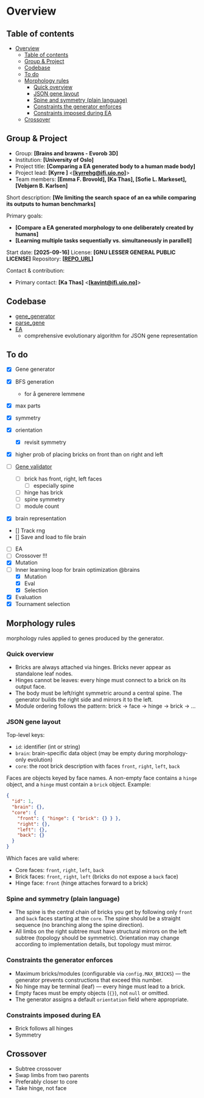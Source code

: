 # Overview



## Table of contents
- [Overview](#overview)
  - [Table of contents](#table-of-contents)
  - [Group \& Project](#group--project)
  - [Codebase](#codebase)
  - [To do](#to-do)
  - [Morphology rules](#morphology-rules)
    - [Quick overview](#quick-overview)
    - [JSON gene layout](#json-gene-layout)
    - [Spine and symmetry (plain language)](#spine-and-symmetry-plain-language)
    - [Constraints the generator enforces](#constraints-the-generator-enforces)
    - [Constraints imposed during EA](#constraints-imposed-during-ea)
  - [Crossover](#crossover)


## Group & Project

- Group: __[Brains and brawns - Evorob 3D]__
- Institution: __[University of Oslo]__
- Project title: __[Comparing a EA generated body to a human made body]__
- Project lead: __[Kyrre ]__ <__[kyrrehg@ifi.uio.no]__>
- Team members: __[Emma F. Brovold], [Ka Thas], [Sofie L. Markeset], [Vebjørn B. Karlsen]__

Short description:
__[We limiting the search space of an ea while comparing its outputs to human benchmarks]__

Primary goals:
- __[Compare a EA generated morphology to one deliberately created by humans]__
- __[Learning multiple tasks sequentially vs. simultaneously in parallell]__

Start date: __[2025-09-16]__
License: __[GNU LESSER GENERAL PUBLIC LICENSE]__
Repository: __[[REPO_URL](https://github.com/ka-thas/revolve2)]__

Contact & contribution:
- Primary contact: __[Ka Thas]__ <__[kavint@ifi.uio.no]__>
<!-- - Contribution guidelines: __[path/to/CONTRIBUTING.md or short instructions]__  -->


## Codebase

- [gene_generator](./gene_generator.py)
- [parse_gene](./parse_gene.py)
- [EA](./EA.py)
  - comprehensive evolutionary algorithm for JSON gene representation


## To do
- [x] Gene generator
 - [x] BFS generation
   - for å generere lemmene
 - [x] max parts 
 - [x] symmetry 
 - [x] orientation
   - [x] revisit symmetry
- [x] higher prob of placing bricks on front than on right and left


- [ ] [Gene validator](./gene_validator.py)
  - [ ] brick has front, right, left faces
    - [ ] especially spine
  - [ ] hinge has brick
  - [ ] spine symmetry
  - [ ] module count

- [x] brain representation
- [] Track rng
- [] Save and load to file brain

- [ ] EA
 - [ ] Crossover !!!
 - [x] Mutation
 - [ ] Inner learning loop for brain optimization @brains
   - [x] Mutation
   - [x] Eval
   - [x] Selection
 - [x] Evaluation
 - [x] Tournament selection

## Morphology rules

morphology rules applied to genes produced by the generator.

### Quick overview

- Bricks are always attached via hinges. Bricks never appear as standalone
  leaf nodes.
- Hinges cannot be leaves: every hinge must connect to a brick on its output
  face.
- The body must be left/right symmetric around a central spine. The generator
  builds the right side and mirrors it to the left.
- Module ordering follows the pattern: brick -> face -> hinge -> brick -> ...

### JSON gene layout

Top-level keys:
- `id`: identifier (int or string)
- `brain`: brain-specific data object (may be empty during morphology-only
  evolution)
- `core`: the root brick description with faces `front`, `right`, `left`,
  `back`

Faces are objects keyed by face names. A non-empty face contains a `hinge`
object, and a `hinge` must contain a `brick` object. Example:

```json
{
  "id": 1,
  "brain": {},
  "core": {
    "front": { "hinge": { "brick": {} } },
    "right": {},
    "left": {},
    "back": {}
  }
}
```

Which faces are valid where:
- Core faces: `front`, `right`, `left`, `back`
- Brick faces: `front`, `right`, `left` (bricks do not expose a `back` face)
- Hinge face: `front` (hinge attaches forward to a brick)

### Spine and symmetry (plain language)

- The spine is the central chain of bricks you get by following only `front`
  and `back` faces starting at the `core`. The spine should be a straight
  sequence (no branching along the spine direction).
- All limbs on the right subtree must have structural mirrors on the left
  subtree (topology should be symmetric). Orientation may change according to
  implementation details, but topology must mirror.

### Constraints the generator enforces

- Maximum bricks/modules (configurable via `config.MAX_BRICKS`) — the
  generator prevents constructions that exceed this number.
- No hinge may be terminal (leaf) — every hinge must lead to a brick.
- Empty faces must be empty objects (`{}`), not `null` or omitted.
- The generator assigns a default `orientation` field where appropriate.

### Constraints imposed during EA

- Brick follows all hinges
- Symmetry

## Crossover

- Subtree crossover
- Swap limbs from two parents
- Preferably closer to core
- Take hinge, not face